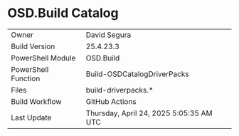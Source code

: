 ﻿# OSD.Build Catalog

| | |
|-|-|
| Owner | David Segura |
| Build Version | 25.4.23.3 |
| PowerShell Module | OSD.Build |
| PowerShell Function | Build-OSDCatalogDriverPacks |
| Files | build-driverpacks.* |
| Build Workflow | GitHub Actions |
| Last Update | Thursday, April 24, 2025 5:05:35 AM UTC |
